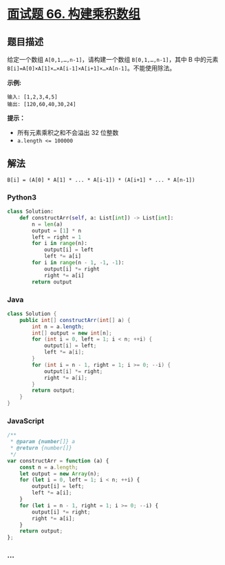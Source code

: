 # [面试题 66. 构建乘积数组](https://leetcode-cn.com/problems/gou-jian-cheng-ji-shu-zu-lcof/)

## 题目描述

<!-- 这里写题目描述 -->

给定一个数组 `A[0,1,…,n-1]`，请构建一个数组 `B[0,1,…,n-1]`，其中 B 中的元素 `B[i]=A[0]×A[1]×…×A[i-1]×A[i+1]×…×A[n-1]`。不能使用除法。

**示例:**

```
输入: [1,2,3,4,5]
输出: [120,60,40,30,24]
```

**提示：**

- 所有元素乘积之和不会溢出 32 位整数
- `a.length <= 100000`

## 解法

<!-- 这里可写通用的实现逻辑 -->

`B[i] = (A[0] * A[1] * ... * A[i-1]) * (A[i+1] * ... * A[n-1])`

<!-- tabs:start -->

### **Python3**

<!-- 这里可写当前语言的特殊实现逻辑 -->

```python
class Solution:
    def constructArr(self, a: List[int]) -> List[int]:
        n = len(a)
        output = [1] * n
        left = right = 1
        for i in range(n):
            output[i] = left
            left *= a[i]
        for i in range(n - 1, -1, -1):
            output[i] *= right
            right *= a[i]
        return output
```

### **Java**

<!-- 这里可写当前语言的特殊实现逻辑 -->

```java
class Solution {
    public int[] constructArr(int[] a) {
        int n = a.length;
        int[] output = new int[n];
        for (int i = 0, left = 1; i < n; ++i) {
            output[i] = left;
            left *= a[i];
        }
        for (int i = n - 1, right = 1; i >= 0; --i) {
            output[i] *= right;
            right *= a[i];
        }
        return output;
    }
}
```

### **JavaScript**

```js
/**
 * @param {number[]} a
 * @return {number[]}
 */
var constructArr = function (a) {
    const n = a.length;
    let output = new Array(n);
    for (let i = 0, left = 1; i < n; ++i) {
        output[i] = left;
        left *= a[i];
    }
    for (let i = n - 1, right = 1; i >= 0; --i) {
        output[i] *= right;
        right *= a[i];
    }
    return output;
};
```

### **...**

```

```

<!-- tabs:end -->
